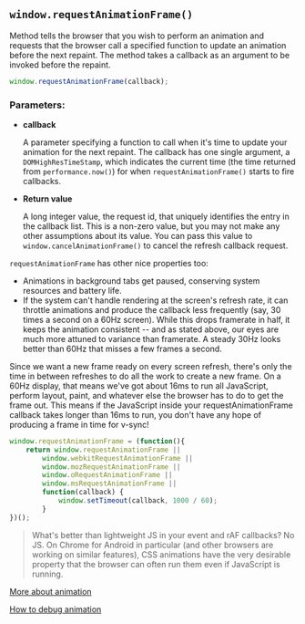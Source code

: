 ## `window.requestAnimationFrame()`
Method tells the browser that you wish to perform an animation and requests that the browser call a specified function to update an animation before the next repaint. The method takes a callback as an argument to be invoked before the repaint.
```javascript
window.requestAnimationFrame(callback);
```
### Parameters:
* __callback__

    A parameter specifying a function to call when it's time to update your animation for the next repaint. The callback has one single argument, a `DOMHighResTimeStamp`, which indicates the current time (the time returned from `performance.now()`) for when `requestAnimationFrame()` starts to fire callbacks.

* __Return value__

    A long integer value, the request id, that uniquely identifies the entry in the callback list. This is a non-zero value, but you may not make any other assumptions about its value. You can pass this value to `window.cancelAnimationFrame()` to cancel the refresh callback request.

`requestAnimationFrame` has other nice properties too:
* Animations in background tabs get paused, conserving system resources and battery life.
* If the system can't handle rendering at the screen's refresh rate, it can throttle animations and produce the callback less frequently (say, 30 times a second on a 60Hz screen). While this drops framerate in half, it keeps the animation consistent -- and as stated above, our eyes are much more attuned to variance than framerate. A steady 30Hz looks better than 60Hz that misses a few frames a second.

Since we want a new frame ready on every screen refresh, there's only the time in between refreshes to do all the work to create a new frame. On a 60Hz display, that means we've got about 16ms to run all JavaScript, perform layout, paint, and whatever else the browser has to do to get the frame out. This means if the JavaScript inside your requestAnimationFrame callback takes longer than 16ms to run, you don't have any hope of producing a frame in time for v-sync!

```javascript
window.requestAnimationFrame = (function(){
    return window.requestAnimationFrame ||
        window.webkitRequestAnimationFrame ||
        window.mozRequestAnimationFrame ||
        window.oRequestAnimationFrame ||
        window.msRequestAnimationFrame ||
        function(callback) {
            window.setTimeout(callback, 1000 / 60);
        }
})();
```

> What's better than lightweight JS in your event and rAF callbacks? No JS. On Chrome for Android in particular (and other browsers are working on similar features), CSS animations have the very desirable property that the browser can often run them even if JavaScript is running.

[More about animation](https://www.html5rocks.com/en/tutorials/speed/rendering/)

[How to debug animation](https://youtu.be/hZJacl2VkKo)